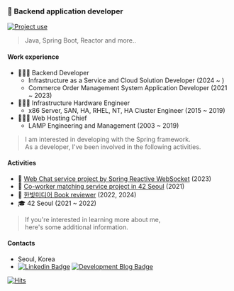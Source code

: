 ### 👋 Backend application developer

[![Project use](https://skillicons.dev/icons?i=java,spring,gradle,hibernate,mysql,mongodb,kafka,docker,linux,openstack,idea,gitlab&theme=dark)](#)

> Java, Spring Boot, Reactor and more..

#### Work experience

- 🏃🏻‍♂️ Backend Developer
  - Infrastructure as a Service and Cloud Solution Developer (2024 ~ )
  - Commerce Order Management System Application Developer (2021 ~ 2023)
- 🧍🏻‍♂️ Infrastructure Hardware Engineer
  - x86 Server, SAN, HA, RHEL, NT, HA Cluster Engineer (2015 ~ 2019)
- 🧍🏻‍♂️ Web Hosting Chief
  - LAMP Engineering and Management (2003 ~ 2019)

> I am interested in developing with the Spring framework.  
> As a developer, I've been involved in the following activities.

<!--#### Activities and education-->

#### Activities

- 📍 [Web Chat service project by Spring Reactive WebSocket](https://github.com/platanus-kr/plata-anywhere-chat) (2023)
- 📍 [Co-worker matching service project in 42 Seoul](https://github.com/innovationacademy-kr/swlabs-helper) (2021)
- 📍 [한빛미디어 Book reviewer](https://platanus.me/post/category/blog/book) (2022, 2024)
- 🎓 42 Seoul (2021 ~ 2022)
<!--- 🎓 Korea National Open University graduated 2017 (Computer Science)-->

> If you're interested in learning more about me,  
> here's some additional information.

#### Contacts

- Seoul, Korea
- [![Linkedin Badge](https://img.shields.io/badge/-LinkedIn-blue?style=flat-square&logo=Linkedin&logoColor=white&link=https://www.linkedin.com/in/kangmincheol/)](https://www.linkedin.com/in/kangmincheol/) [![Development Blog Badge](https://img.shields.io/badge/-Development%20Blog-grey?style=flat-square&logo=WordPress&logoColor=white&link=https://platanus.me/)](https://platanus.me/)

<!--#### Specialist certifications

- RedHat RHCSA (2019)
- Microsoft MCP (2017)
- 한국산업인력공단 정보처리기사 (2017)
- Cisco CCNA (2014)
- more Korea national certifications and vendor certifications...
  Linux, Network, Server Hardware, SAN Storage Hardware-->

[![Hits](https://hits.seeyoufarm.com/api/count/incr/badge.svg?url=https%3A%2F%2Fgithub.com%2Fplatanus-kr%2Fprofile&count_bg=%234C4C4C&title_bg=%23101010&icon=&icon_color=%23E7E7E7&title=hits&edge_flat=false)](https://hits.seeyoufarm.com)
